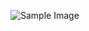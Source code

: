 ![Sample Image]((https://drive.google.com/file/d/1Zlb-sYYsTVctFmpfS8yFkBXO_Z86V0nl/view?usp=drive_link)](https://drive.google.com/file/d/1Zlb-sYYsTVctFmpfS8yFkBXO_Z86V0nl/view?usp=sharing))
